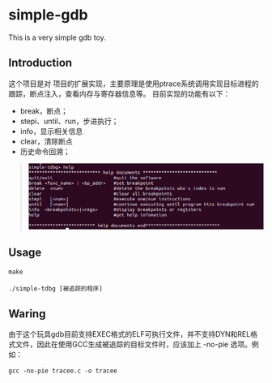 # simple-gdb
This is a very simple gdb toy.

## Introduction
这个项目是对 [](https://github.com/OrangeGzY/tiny_debugger) 项目的扩展实现，主要原理是使用ptrace系统调用实现目标进程的跟踪，断点注入，查看内存与寄存器信息等。
目前实现的功能有以下：
- break，断点；
- stepi、until、run，步进执行；
- info，显示相关信息
- clear，清除断点
- 历史命令回溯；

> 
> ![help信息](images/help.png)

## Usage
```
make

./simple-tdbg [被追踪的程序]
```

## Waring
由于这个玩具gdb目前支持EXEC格式的ELF可执行文件，并不支持DYN和REL格式文件，因此在使用GCC生成被追踪的目标文件时，应该加上 -no-pie 选项。例如：
```shell
gcc -no-pie tracee.c -o tracee
```
